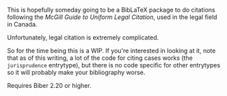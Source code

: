 This is hopefully someday going to be a BibLaTeX package to do citations
following the *McGill Guide to Uniform Legal Citation*, used in the legal
field in Canada.

Unfortunately, legal citation is extremely complicated.

So for the time being this is a WIP. If you're interested in looking at it,
note that as of this writing, a lot of the code for citing cases works 
(the `jurisprudence` entrytype), but there is no code specific for other
entrytypes so it will probably make your bibliography worse.

Requires Biber 2.20 or higher.
